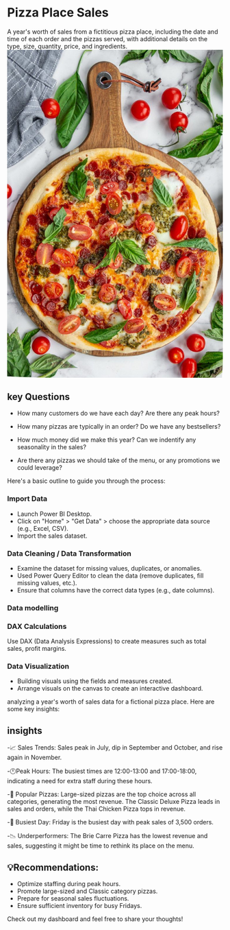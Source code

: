 # Pizza Place Sales
A year's worth of sales from a fictitious pizza place, including the date and time of each order and the pizzas served, with additional details on the type, size, quantity, price, and ingredients.
![](https://github.com/abigailmwanza/pizza/blob/main/Pepperoni%20and%20Burrata%20Pizza%20with%20Pesto.jpg)

## key Questions 
- How many customers do we have each day? Are there any peak hours?

- How many pizzas are typically in an order? Do we have any bestsellers?

- How much money did we make this year? Can we indentify any seasonality in the sales?

- Are there any pizzas we should take of the menu, or any promotions we could leverage?

Here's a basic outline to guide you through the process:

### Import Data
- Launch Power BI Desktop.
- Click on "Home" > "Get Data" > choose the appropriate data source (e.g., Excel, CSV).
- Import the sales dataset.
### Data Cleaning / Data Transformation
- Examine the dataset for missing values, duplicates, or anomalies.
- Used Power Query Editor to clean the data (remove duplicates, fill missing values, etc.).
- Ensure that columns have the correct data types (e.g., date columns).

### Data modelling


### DAX Calculations
Use DAX (Data Analysis Expressions) to create measures such as total sales, profit margins.

### Data Visualization
- Building visuals using the fields and measures created.
- Arrange visuals on the canvas to create an interactive dashboard.

 analyzing a year's worth of sales data for a fictional pizza place. Here are some key insights:
## insights
-📈 Sales Trends: Sales peak in July, dip in September and October, and rise again in November.

-🕛Peak Hours: The busiest times are 12:00-13:00 and 17:00-18:00, indicating a need for extra staff during these hours.

-🍕 Popular Pizzas: Large-sized pizzas are the top choice across all categories, generating the most revenue. The Classic Deluxe Pizza leads in sales and orders, while the Thai Chicken Pizza tops in revenue.

-📅 Busiest Day: Friday is the busiest day with peak sales of 3,500 orders.

-📉 Underperformers: The Brie Carre Pizza has the lowest revenue and sales, suggesting it might be time to rethink its place on the menu.

## 💡Recommendations:
- Optimize staffing during peak hours.
- Promote large-sized and Classic category pizzas.
- Prepare for seasonal sales fluctuations.
- Ensure sufficient inventory for busy Fridays.

Check out my dashboard and feel free to share your thoughts!
